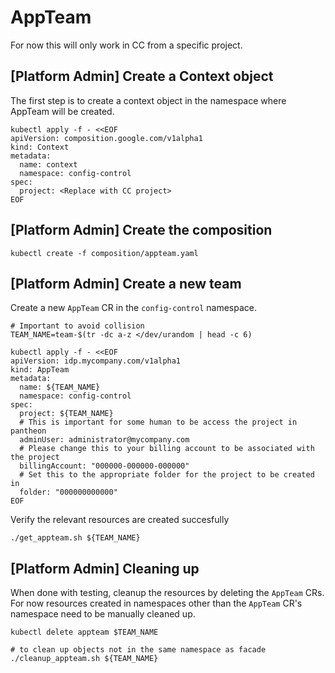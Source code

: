# AppTeam

For now this will only work in CC from a specific project.

## [Platform Admin] Create a Context object

The first step is to create a context object in the namespace where AppTeam will
be created.

```
kubectl apply -f - <<EOF
apiVersion: composition.google.com/v1alpha1
kind: Context
metadata:
  name: context
  namespace: config-control
spec:
  project: <Replace with CC project>
EOF
```

## [Platform Admin] Create the composition

```
kubectl create -f composition/appteam.yaml
```

## [Platform Admin] Create a new team

Create a new `AppTeam` CR in the `config-control` namespace.

```
# Important to avoid collision
TEAM_NAME=team-$(tr -dc a-z </dev/urandom | head -c 6)

kubectl apply -f - <<EOF
apiVersion: idp.mycompany.com/v1alpha1
kind: AppTeam
metadata:
  name: ${TEAM_NAME}
  namespace: config-control
spec:
  project: ${TEAM_NAME}
  # This is important for some human to be access the project in pantheon
  adminUser: administrator@mycompany.com
  # Please change this to your billing account to be associated with the project
  billingAccount: "000000-000000-000000"
  # Set this to the appropriate folder for the project to be created in
  folder: "000000000000"
EOF
```

Verify the relevant resources are created succesfully

```
./get_appteam.sh ${TEAM_NAME}
```

## [Platform Admin] Cleaning up

When done with testing, cleanup the resources by deleting the `AppTeam` CRs.
For now resources created in namespaces other than the `AppTeam` CR's namespace need to be manually cleaned up.

```
kubectl delete appteam $TEAM_NAME

# to clean up objects not in the same namespace as facade
./cleanup_appteam.sh ${TEAM_NAME}
```
